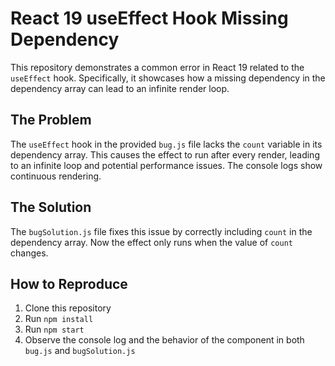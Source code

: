# React 19 useEffect Hook Missing Dependency

This repository demonstrates a common error in React 19 related to the `useEffect` hook.  Specifically, it showcases how a missing dependency in the dependency array can lead to an infinite render loop. 

## The Problem
The `useEffect` hook in the provided `bug.js` file lacks the `count` variable in its dependency array. This causes the effect to run after every render, leading to an infinite loop and potential performance issues. The console logs show continuous rendering.

## The Solution
The `bugSolution.js` file fixes this issue by correctly including `count` in the dependency array. Now the effect only runs when the value of `count` changes.

## How to Reproduce
1. Clone this repository
2. Run `npm install`
3. Run `npm start`
4. Observe the console log and the behavior of the component in both `bug.js` and `bugSolution.js`